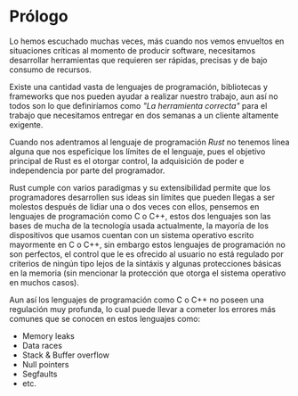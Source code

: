 # Prólogo

Lo hemos escuchado muchas veces, más cuando nos vemos envueltos en situaciones
críticas al momento de producir software, necesitamos desarrollar herramientas
que requieren ser rápidas, precisas y de bajo consumo de recursos.

Existe una cantidad vasta de lenguajes de programación, bibliotecas y frameworks
que nos pueden ayudar a realizar nuestro trabajo, aun así no todos son lo que
definiríamos como *"La herramienta correcta"* para el trabajo que necesitamos
entregar en dos semanas a un cliente altamente exigente.

Cuando nos adentramos al lenguaje de programación *Rust* no tenemos línea alguna
que nos espeficique los límites de el lenguaje, pues el objetivo principal de
Rust es el otorgar control, la adquisición de poder e independencia por parte
del programador.

Rust cumple con varios paradigmas y su extensibilidad permite que los
programadores desarrollen sus ideas sin límites que pueden llegas a ser molestos
después de lidiar una o dos veces con ellos, pensemos en lenguajes de
programación como C o C++, estos dos lenguajes son las bases de mucha de la
tecnología usada actualmente, la mayoría de los dispositivos que usamos
cuentan con un sistema operativo escrito mayormente en C o C++, sin embargo
estos lenguajes de programación no son perfectos, el control que le es ofrecido
al usuario no está regulado por criterios de ningún tipo lejos de la sintáxis
y algunas protecciones básicas en la memoria (sin mencionar la protección que
otorga el sistema operativo en muchos casos).

Aun así los lenguajes de programación como C o C++ no poseen una regulación muy
profunda, lo cual puede llevar a cometer los errores más comunes que se conocen
en estos lenguajes como:

* Memory leaks
* Data races
* Stack & Buffer overflow
* Null pointers
* Segfaults
* etc.

